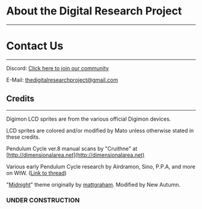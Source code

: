# About the Digital Research Project
-----

# Contact Us
-----
Discord: [Click here to join our community](https://discord.gg/2Hu2AVT)

E-Mail: [thedigitalresearchproject@gmail.com](thedigitalresearchproject@gmail.com)

## Credits
-----
Digimon LCD sprites are from the various official Digimon devices.

LCD sprites are colored and/or modified by Mato unless otherwise stated in these credits.

Pendulum Cycle ver.8 manual scans by "Cruithne" at [http://dimensionalarea.net](http://dimensionalarea.net)

Various early Pendulum Cycle research by Airdramon, Sino, P.P.A, and more on WtW. ([Link to thread](https://withthewill.net/threads/airdramons-pendulum-cycle-research.15512/))

"[Midnight](https://pages-themes.github.io/midnight/)" theme originally by [mattgraham](https://twitter.com/michigangraham). Modified by New Autumn.

### UNDER CONSTRUCTION
